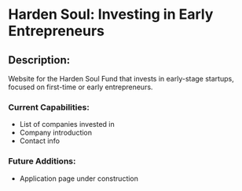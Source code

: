 # Harden Soul: Investing in Early Entrepreneurs

## Description:
Website for the Harden Soul Fund that invests in early-stage startups, focused on first-time or early entrepreneurs. 

### Current Capabilities:
- List of companies invested in
- Company introduction
- Contact info

### Future Additions:
- Application page under construction
